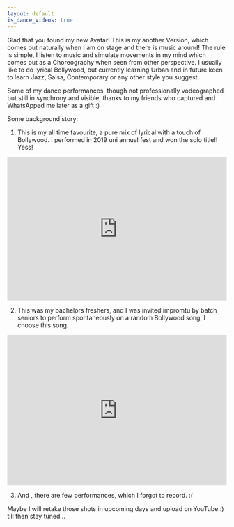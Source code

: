 ```yaml
---
layout: default
is_dance_videos: true
---
```

Glad that you found my new Avatar! This is my another Version, which comes out naturally when I am on stage and there is music around! The rule is simple, I listen to music and simulate movements in my mind which comes out as a Choreography when seen from other perspective. 
I usually like to do lyrical Bollywood, but currently learning Urban and in future keen to learn Jazz, Salsa, Contemporary or any other style you suggest. 

Some of my dance performances, though not professionally vodeographed but still in synchrony and visible, thanks to my friends who captured and WhatsApped me later as a gift :) 

Some background story: 

1. This is my all time favourite, a pure mix of lyrical with a touch of Bollywood. I performed in 2019 uni annual fest and won the solo title!! Yess!
<p align="center">
<div style="padding:65.57% 0 0 0;position:relative;"><iframe src="https://player.vimeo.com/video/484708041?h=217ca93a83&amp;badge=0&amp;autopause=0&amp;player_id=0&amp;app_id=58479" frameborder="0" allow="autoplay; fullscreen; picture-in-picture" allowfullscreen style="position:absolute;top:0;left:0;width:100%;height:100%;" title="Hero_Tera"></iframe></div><script src="https://player.vimeo.com/api/player.js"></script>
</p>

2. This was my bachelors freshers, and I was invited impromtu by batch seniors to perform spontaneously on a random Bollywood song, I choose this song.
<p align="center">
	<div style="padding:68.7% 0 0 0;position:relative;"><iframe src="https://player.vimeo.com/video/484573030?h=c7194062cc&amp;badge=0&amp;autopause=0&amp;player_id=0&amp;app_id=58479" frameborder="0" allow="autoplay; fullscreen; picture-in-picture" allowfullscreen style="position:absolute;top:0;left:0;width:100%;height:100%;" title="Jeena_Jeena"></iframe></div><script src="https://player.vimeo.com/api/player.js"></script>
</p>



3. And , there are few performances, which I forgot to record. :(


Maybe I will retake those shots in upcoming days and upload on YouTube.:) till then stay tuned...



